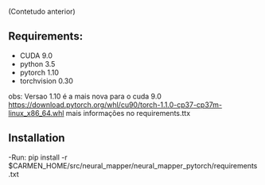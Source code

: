(Contetudo anterior)


## Requirements:
 
 - CUDA 9.0
 - python 3.5
 - pytorch 1.10
 - torchvision 0.30
 
 obs:
Versao 1.10 é a mais nova para o cuda 9.0
https://download.pytorch.org/whl/cu90/torch-1.1.0-cp37-cp37m-linux_x86_64.whl
mais informações no requirements.ttx

## Installation
-Run:
 pip install -r $CARMEN_HOME/src/neural_mapper/neural_mapper_pytorch/requirements.txt


